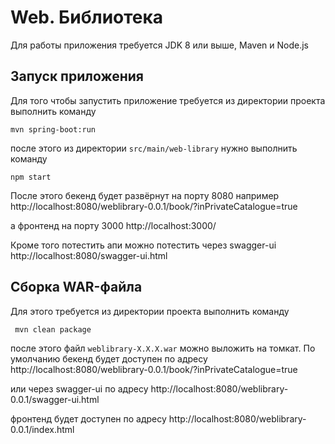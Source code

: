 # Web. Библиотека

Для работы приложения требуется JDK 8 или выше, Maven и Node.js

## Запуск приложения
Для того чтобы запустить приложение требуется из директории проекта выполнить команду

```mvn spring-boot:run```

после этого из директории `src/main/web-library` нужно выполнить команду 

```npm start```

После этого бекенд будет развёрнут на порту 8080 например
http://localhost:8080/weblibrary-0.0.1/book/?inPrivateCatalogue=true

а фронтенд на порту 3000
http://localhost:3000/

Кроме того потестить апи можно потестить через swagger-ui
http://localhost:8080/swagger-ui.html


## Сборка WAR-файла
Для этого требуется из директории проекта выполнить команду

``` mvn clean package```

после этого файл `weblibrary-X.X.X.war` можно выложить на томкат. По умолчанию бекенд будет доступен по адресу
http://localhost:8080/weblibrary-0.0.1/book/?inPrivateCatalogue=true

или через swagger-ui по адресу 
http://localhost:8080/weblibrary-0.0.1/swagger-ui.html

фронтенд будет доступен по адресу 
http://localhost:8080/weblibrary-0.0.1/index.html